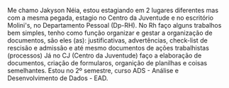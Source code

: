 Me chamo Jakyson Néia, estou estagiando em 2 lugares diferentes mas com a mesma pegada, estagio no Centro da Juventude e no escritório Molini's, no Departamento Pessoal (Dp-RH).
No Rh faço alguns trabalhos bem simples, tenho como função organizar e gestar a organização de documentos, são eles (as): justificativas, advertências, check-list de rescisão e admissão e até mesmo documentos de ações trabalhistas (processos)
Já no CJ (Centro da Juventude) faço a elaboração de documentos, criação de formularos, organição de planilhas e coisas semelhantes.
Estou no 2º semestre, curso ADS - Análise e Desenvolvimento de Dados - EAD.
